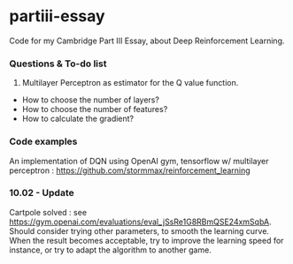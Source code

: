 # partiii-essay
Code for my Cambridge Part III Essay, about Deep Reinforcement Learning.

### Questions & To-do list
1. Multilayer Perceptron as estimator for the Q value function.
  - How to choose the number of layers?
  - How to choose the number of features?
  - How to calculate the gradient?

### Code examples 
An implementation of DQN using OpenAI gym, tensorflow w/ multilayer perceptron :
https://github.com/stormmax/reinforcement_learning

### 10.02 - Update

Cartpole solved : see https://gym.openai.com/evaluations/eval_jSsRe1G8RBmQSE24xmSqbA.
Should consider trying other parameters, to smooth the learning curve. When the result becomes acceptable, try to improve the learning speed for instance, or try to adapt the algorithm to another game.
